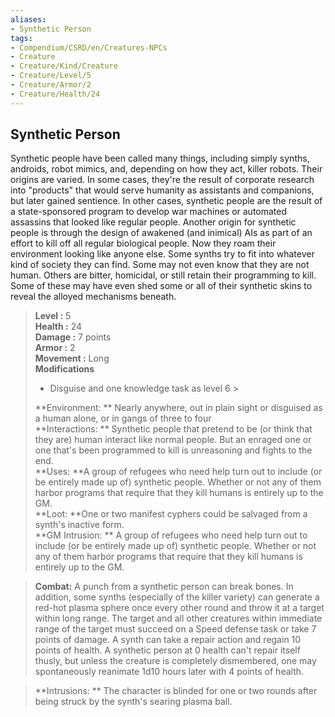 ```yaml
---
aliases:
- Synthetic Person
tags:
- Compendium/CSRD/en/Creatures-NPCs
- Creature
- Creature/Kind/Creature
- Creature/Level/5
- Creature/Armor/2
- Creature/Health/24
---
```


  
## Synthetic Person  
Synthetic people have been called many things, including simply synths, androids, robot mimics, and, depending on how they act, killer robots. Their origins are varied. In some cases, they're the result of corporate research into "products" that would serve humanity as assistants and companions, but later gained sentience. In other cases, synthetic people are the result of a state-sponsored program to develop war machines or automated assassins that looked like regular people. Another origin for synthetic people is through the design of awakened (and inimical) AIs as part of an effort to kill off all regular biological people. Now they roam their environment looking like anyone else. Some synths try to fit into whatever kind of society they can find. Some may not even know that they are not human. Others are bitter, homicidal, or still retain their programming to kill. Some of these may have even shed some or all of their synthetic skins to reveal the alloyed mechanisms beneath.  

  
> **Level :** 5  
> **Health :** 24  
> **Damage :** 7 points  
> **Armor :** 2  
> **Movement :** Long  
> **Modifications**  
>- Disguise and one knowledge task as level 6 >
>  
> **Environment: ** Nearly anywhere, out in plain sight or disguised as a human alone, or in gangs of three to four  
> **Interactions: ** Synthetic people that pretend to be (or think that they are) human interact like normal people. But an enraged one or one that's been programmed to kill is unreasoning and fights to the end.  
> **Uses: **A group of refugees who need help turn out to include (or be entirely made up of) synthetic people. Whether or not any of them harbor programs that require that they kill humans is entirely up to the GM.  
> **Loot: **One or two manifest cyphers could be salvaged from a synth's inactive form.  
> **GM Intrusion: ** A group of refugees who need help turn out to include (or be entirely made up of) synthetic people. Whether or not any of them harbor programs that require that they kill humans is entirely up to the GM.  

> **Combat:** 
> A punch from a synthetic person can break bones. In addition, some synths (especially of the killer variety) can generate a red-hot plasma sphere once every other round and throw it at a target within long range. The target and all other creatures within immediate range of the target must succeed on a Speed defense task or take 7 points of damage. 
A synth can take a repair action and regain 10 points of health. A synthetic person at 0 health can't repair itself thusly, but unless the creature is completely dismembered, one may spontaneously reanimate 1d10 hours later with 4 points of health.  
  

> **Intrusions: ** 
> The character is blinded for one or two rounds after being struck by the synth's searing plasma ball.  
